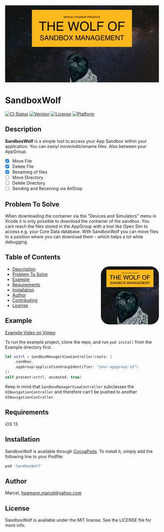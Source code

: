 ![BarcodeScanner](https://github.com/Marceeelll/SandboxWolf/blob/master/Media/banner.png)

# SandboxWolf

[![CI Status](https://img.shields.io/travis/Marcel/SandboxWolf.svg?style=flat)](https://travis-ci.org/Marcel/SandboxWolf)
[![Version](https://img.shields.io/cocoapods/v/SandboxWolf.svg?style=flat)](https://cocoapods.org/pods/SandboxWolf)
[![License](https://img.shields.io/cocoapods/l/SandboxWolf.svg?style=flat)](https://cocoapods.org/pods/SandboxWolf)
[![Platform](https://img.shields.io/cocoapods/p/SandboxWolf.svg?style=flat)](https://cocoapods.org/pods/SandboxWolf)

## Description

**SandboxWolf** is a simple tool to access your App Sandbox within your application. You can easiyl move/edit/rename files. Also between your AppGroup.

- [x] Move File
- [x] Delete File
- [x] Renaming of files
- [ ] Move Directory
- [ ] Delete Directory
- [ ] Sending and Receiving via AirDrop

## Problem To Solve

When downloading the container via the "Devices and Simulators" menu in Xcode it is only possible to download the container of the sandbox. You cant reach the files stored in the AppGroup with a tool like Open Sim to access e.g. your Core Data database. With SandboxWolf you can move files to a position where you can download them - which helps a lot while debugging.

## Table of Contents

<img src="https://github.com/Marceeelll/SandboxWolf/blob/master/Media/sandboxwolf-icon.png" alt="BarcodeScanner Icon" width="190" height="190" align="right" />

* [Description](#description)
* [Problem To Solve](#ProblemToSolve)
* [Example](#example)
* [Requirements](#requirements)
* [Installation](#installation)
* [Author](#author)
* [Contributing](#contributing)
* [License](#license)

## Example

[Example Video on Vimeo](https://vimeo.com/user108331732/review/421907816/0165ca9d89)

To run the example project, clone the repo, and run `pod install` from the Example directory first.

```Swift
let vctrl = SandboxManagerViewController(roots: [
    .sandbox,
    .appGroup(applicationGroupIdentifier: "your-appgroup-id")
])
self.present(vctrl, animated: true)
```

Keep in mind that `SandboxManagerViewController` subclasses the `UINavigationController` and therefore can’t be pushed to another `UINavigationController`.

## Requirements

iOS 13

## Installation

SandboxWolf is available through [CocoaPods](https://cocoapods.org). To install
it, simply add the following line to your Podfile:

```ruby
pod 'SandboxWolf'
```

## Author

Marcel, hagmann.marcel@yahoo.com

## License

SandboxWolf is available under the MIT license. See the LICENSE file for more info.
